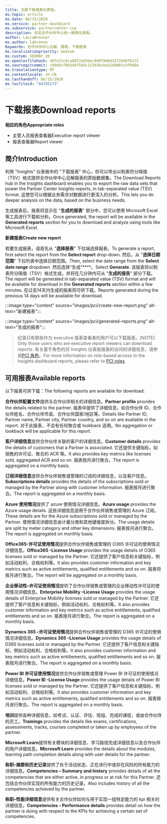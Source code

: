```yaml
---
title: 见解下载报表仪表板。
ms.topic: article
ms.date: 06/15/2020
ms.service: partner-dashboard
ms.subservice: partnercenter-csp
description: 浏览合作伙伴中心统一报表仪表板。
author: LauraBrenner
ms.author: labrenne
Keywords: 合作伙伴中心见解，报表，下载报表
ms.localizationpriority: medium
ms.custom: SEOMAY.20
ms.openlocfilehash: d97e21c8ca68f2a93bec949f948d24726d9f6231
ms.sourcegitcommit: c89ddcf8b366f56dc123936cbda2d0001c9f0d8e
ms.translationtype: MT
ms.contentlocale: zh-CN
ms.lasthandoff: 06/15/2020
ms.locfileid: "84793173"
---
```

# <a name="download-reports"></a><span data-ttu-id="708c9-104">下载报表</span><span class="sxs-lookup"><span data-stu-id="708c9-104">Download reports</span></span>

<span data-ttu-id="708c9-105">**相应的角色**</span><span class="sxs-lookup"><span data-stu-id="708c9-105">**Appropriate roles**</span></span>
- <span data-ttu-id="708c9-106">主管人员报表查看器</span><span class="sxs-lookup"><span data-stu-id="708c9-106">Executive report viewer</span></span>
- <span data-ttu-id="708c9-107">报表查看器</span><span class="sxs-lookup"><span data-stu-id="708c9-107">Report viewer</span></span>

## <a name="introduction"></a><span data-ttu-id="708c9-108">简介</span><span class="sxs-lookup"><span data-stu-id="708c9-108">Introduction</span></span>

<span data-ttu-id="708c9-109">利用 "Insights" 仪表板中的 "下载报表" 中心，你可以导出以制表符分隔值（TSV）格式提供合作伙伴中心见解报表的原始数据集。</span><span class="sxs-lookup"><span data-stu-id="708c9-109">The Download Reports hub in the Insights dashboard enables you to export the raw data sets that power the Partner Center Insights reports, in tab-separated value (TSV) format.</span></span> <span data-ttu-id="708c9-110">这使您可以根据业务需求对数据进行更深入的分析。</span><span class="sxs-lookup"><span data-stu-id="708c9-110">This lets you do deeper analysis on the data, based on the business needs.</span></span>

<span data-ttu-id="708c9-111">生成报表后，报表将显示在 "**生成的报表**" 部分中，您可以使用 Microsoft Excel 等工具进行下载和分析。</span><span class="sxs-lookup"><span data-stu-id="708c9-111">Once generated, the report  will be available in the **Generated reports** section for you to download and analyze using tools like Microsoft Excel.</span></span>

<span data-ttu-id="708c9-112">**新建报表**</span><span class="sxs-lookup"><span data-stu-id="708c9-112">**Create new report**</span></span>

<span data-ttu-id="708c9-113">若要生成报表，请首先从 "**选择报表**" 下拉端选择报表。</span><span class="sxs-lookup"><span data-stu-id="708c9-113">To generate a report, first select the report from the **Select report** drop-down.</span></span> <span data-ttu-id="708c9-114">然后，从 "**选择日期范围**" 下拉列表中选择日期范围。</span><span class="sxs-lookup"><span data-stu-id="708c9-114">Then, select the date range from the **Select date range** dropdown.</span></span> <span data-ttu-id="708c9-115">然后选择“生成”\*\*\*\*。</span><span class="sxs-lookup"><span data-stu-id="708c9-115">Select **Generate**.</span></span> <span data-ttu-id="708c9-116">该报表将以制表符分隔值（TSV）格式生成，并将在几分钟内可从 "**生成的报告**" 部分下载。</span><span class="sxs-lookup"><span data-stu-id="708c9-116">The report will be generated in tab-separated value (TSV) format and will be available for download in the **Generated reports** section within a few minutes.</span></span> <span data-ttu-id="708c9-117">在过去14天内生成的报表将可供下载。</span><span class="sxs-lookup"><span data-stu-id="708c9-117">Reports generated during the previous 14 days will be available for download.</span></span>

:::image type="content" source="images/pci/create-new-report.png" alt-text="新建报表":::

:::image type="content" source="images/pci/generated-reports.png" alt-text="生成的报表":::

><span data-ttu-id="708c9-120">纪录只有那些作为 executive 报表查看者的用户可以下载报表。</span><span class="sxs-lookup"><span data-stu-id="708c9-120">[NOTE] Only those users who are executive report viewers can download reports.</span></span> <span data-ttu-id="708c9-121">有关基于角色的对 Insights 仪表板报表的访问的详细信息，请参阅[PCI 角色](pci-roles.md)。</span><span class="sxs-lookup"><span data-stu-id="708c9-121">For more information on role-based access to the Insights dashboard reports, please refer to [PCI roles](pci-roles.md).</span></span> 

## <a name="available-reports"></a><span data-ttu-id="708c9-122">可用报表</span><span class="sxs-lookup"><span data-stu-id="708c9-122">Available reports</span></span>

<span data-ttu-id="708c9-123">以下报表可供下载：</span><span class="sxs-lookup"><span data-stu-id="708c9-123">The following reports are available for download:</span></span>

<span data-ttu-id="708c9-124">**合作伙伴配置文件**提供与合作伙伴相关的详细信息。</span><span class="sxs-lookup"><span data-stu-id="708c9-124">**Partner profile** provides the details related to the partner.</span></span> <span data-ttu-id="708c9-125">报表中提供了详细信息，如合作伙伴 ID、合作伙伴姓名、合作伙伴市县、合作伙伴国家/地区等。</span><span class="sxs-lookup"><span data-stu-id="708c9-125">Details like Partner ID, Partner name, Partner city, Partner country, and so on are available in the report.</span></span> <span data-ttu-id="708c9-126">对于此报表，不会有任何聚合或 lookback 适用。</span><span class="sxs-lookup"><span data-stu-id="708c9-126">No aggregation or lookback will be applicable for this report.</span></span>

<span data-ttu-id="708c9-127">**客户详细信息**提供合作伙伴关联的客户的详细信息。</span><span class="sxs-lookup"><span data-stu-id="708c9-127">**Customer details** provides the details of customers that a Partner is associated.</span></span> <span data-ttu-id="708c9-128">它还提供关键指标，如销售的许可证、聚合的 ACR 等。</span><span class="sxs-lookup"><span data-stu-id="708c9-128">It also provides key metrics like licenses sold, aggregated ACR and so on.</span></span> <span data-ttu-id="708c9-129">报表按月进行聚合。</span><span class="sxs-lookup"><span data-stu-id="708c9-129">The report is aggregated on a monthly basis.</span></span>

<span data-ttu-id="708c9-130">**订阅详细信息**提供合作伙伴销售或管理的订阅的详细信息，以及客户信息。</span><span class="sxs-lookup"><span data-stu-id="708c9-130">**Subscriptions details** provides the details of the subscriptions sold or managed by the Partner along with customer information.</span></span> <span data-ttu-id="708c9-131">报表按月进行聚合。</span><span class="sxs-lookup"><span data-stu-id="708c9-131">The report is aggregated on a monthly basis.</span></span>

<span data-ttu-id="708c9-132">**Azure 使用情况**提供了 azure 使用情况详细信息。</span><span class="sxs-lookup"><span data-stu-id="708c9-132">**Azure usage** provides the Azure usage details.</span></span> <span data-ttu-id="708c9-133">这些详细信息适用于合作伙伴销售或管理的 Azure 订阅。</span><span class="sxs-lookup"><span data-stu-id="708c9-133">These details are for the Azure subscriptions sold or managed by the Partner.</span></span> <span data-ttu-id="708c9-134">使用情况详细信息由计量分类和其他键维度拆分。</span><span class="sxs-lookup"><span data-stu-id="708c9-134">The usage details are split by meter category and other key dimensions.</span></span> <span data-ttu-id="708c9-135">报表按月进行聚合。</span><span class="sxs-lookup"><span data-stu-id="708c9-135">The report is aggregated on monthly basis.</span></span>

<span data-ttu-id="708c9-136">**Office365-许可证使用情况**提供合作伙伴销售或管理的 O365 许可证的使用情况详细信息。</span><span class="sxs-lookup"><span data-stu-id="708c9-136">**Office365 -License Usage** provides the usage details of O365 licenses sold or managed by the Partner.</span></span> <span data-ttu-id="708c9-137">它还提供了客户信息和关键指标，例如活动权利、合格权利等。</span><span class="sxs-lookup"><span data-stu-id="708c9-137">It also provides customer information and key metrics such as active entitlements, qualified entitlements and so on.</span></span> <span data-ttu-id="708c9-138">报表将按月进行聚合。</span><span class="sxs-lookup"><span data-stu-id="708c9-138">The report will be aggregated on a monthly basis.</span></span>

<span data-ttu-id="708c9-139">**企业移动性–许可证使用情况**提供了合作伙伴销售或管理的企业移动性许可证的使用情况详细信息。</span><span class="sxs-lookup"><span data-stu-id="708c9-139">**Enterprise Mobility –License Usage**  provides the usage details of Enterprise Mobility licenses sold or managed by the Partner.</span></span> <span data-ttu-id="708c9-140">它还提供了客户信息和关键指标，例如活动权利、合格权利等。</span><span class="sxs-lookup"><span data-stu-id="708c9-140">It also provides customer information and key metrics such as active entitlements, qualified entitlements and so on.</span></span> <span data-ttu-id="708c9-141">报表按月进行聚合。</span><span class="sxs-lookup"><span data-stu-id="708c9-141">The report is aggregated on a monthly basis.</span></span>

<span data-ttu-id="708c9-142">**Dynamics 365 –许可证使用情况**提供合作伙伴销售或管理的 D365 许可证的使用情况详细信息。</span><span class="sxs-lookup"><span data-stu-id="708c9-142">**Dynamics 365 –License Usage** provides the usage details of D365 licenses sold or managed by the Partner.</span></span> <span data-ttu-id="708c9-143">它还提供了客户信息和关键指标，例如活动权利、合格权利等。</span><span class="sxs-lookup"><span data-stu-id="708c9-143">It also provides customer information and key metrics such as active entitlements, qualified entitlements and so on.</span></span> <span data-ttu-id="708c9-144">报表按月进行聚合。</span><span class="sxs-lookup"><span data-stu-id="708c9-144">The report is aggregated on a monthly basis.</span></span>

<span data-ttu-id="708c9-145">**Power BI 许可证使用情况**提供合作伙伴销售或管理 Power BI 许可证的使用情况详细信息。</span><span class="sxs-lookup"><span data-stu-id="708c9-145">**Power BI -License Usage** provides the usage details of Power BI licenses sold or managed by the Partner.</span></span> <span data-ttu-id="708c9-146">它还提供了客户信息和关键指标，例如活动权利、合格权利等。</span><span class="sxs-lookup"><span data-stu-id="708c9-146">It also provides customer information and key metrics such as active entitlements, qualified entitlements and so on.</span></span> <span data-ttu-id="708c9-147">报表按月进行聚合。</span><span class="sxs-lookup"><span data-stu-id="708c9-147">The report is aggregated on a monthly basis.</span></span>

<span data-ttu-id="708c9-148">**培训**提供各种详细信息，如考试、认证、评估、班组、完成的课程，或由合作伙伴的员工。</span><span class="sxs-lookup"><span data-stu-id="708c9-148">**Trainings** provides the details like exams, certifications, assessments, tracks, courses completed or taken up by employees of the partner.</span></span>

<span data-ttu-id="708c9-149">**Microsoft Learn**提供有关模块的详细信息、学习路径完成详细信息以及合作伙伴的用户详细信息。</span><span class="sxs-lookup"><span data-stu-id="708c9-149">**Microsoft Learn** provides the details about the modules, learning path completion details along with user details for the partner.</span></span>

<span data-ttu-id="708c9-150">**称职–摘要和历史记录**提供了处于活动状态、正在进行中或存在风险的所有能力的详细信息。</span><span class="sxs-lookup"><span data-stu-id="708c9-150">**Competencies – Summary and history** provides details of all the competencies that are either active, in progress or at risk for this Partner.</span></span> <span data-ttu-id="708c9-151">还包括合作伙伴实现的所有能力的历史记录。</span><span class="sxs-lookup"><span data-stu-id="708c9-151">Also includes history of all the competencies achieved by the partner.</span></span>

<span data-ttu-id="708c9-152">**称职–性能详细信息**提供有关合作伙伴如何与用于实现一组特定能力的 kpi 相关的详细信息。</span><span class="sxs-lookup"><span data-stu-id="708c9-152">**Competencies – Performance details** provides detail on how the partner is doing with respect to the KPIs for achieving a certain set of competencies.</span></span>


